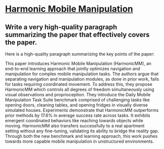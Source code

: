 # [Harmonic Mobile Manipulation](https://arxiv.org/abs/2312.06639)

## Write a very high-quality paragraph summarizing the paper that effectively covers the paper.

 Here is a high-quality paragraph summarizing the key points of the paper:

This paper introduces Harmonic Mobile Manipulation (HarmonicMM), an end-to-end learning approach that jointly optimizes navigation and manipulation for complex mobile manipulation tasks. The authors argue that separating navigation and manipulation modules, as done in prior work, fails for tasks requiring coordinated movement. To address this, they propose HarmonicMM which controls all degrees of freedom simultaneously using visual observations and proprioception. They introduce the Daily Mobile Manipulation Task Suite benchmark comprised of challenging tasks like opening doors, cleaning tables, and opening fridges in visually diverse simulated houses. Experiments demonstrate that HarmonicMM outperforms prior methods by 17.6% in average success rate across tasks. It exhibits emergent coordinated behaviors like reaching towards objects while moving. HarmonicMM also transfers successfully to a real apartment setting without any fine-tuning, validating its ability to bridge the reality gap. Through both the new benchmark and learning approach, this work pushes towards more capable mobile manipulation in unstructured environments.
